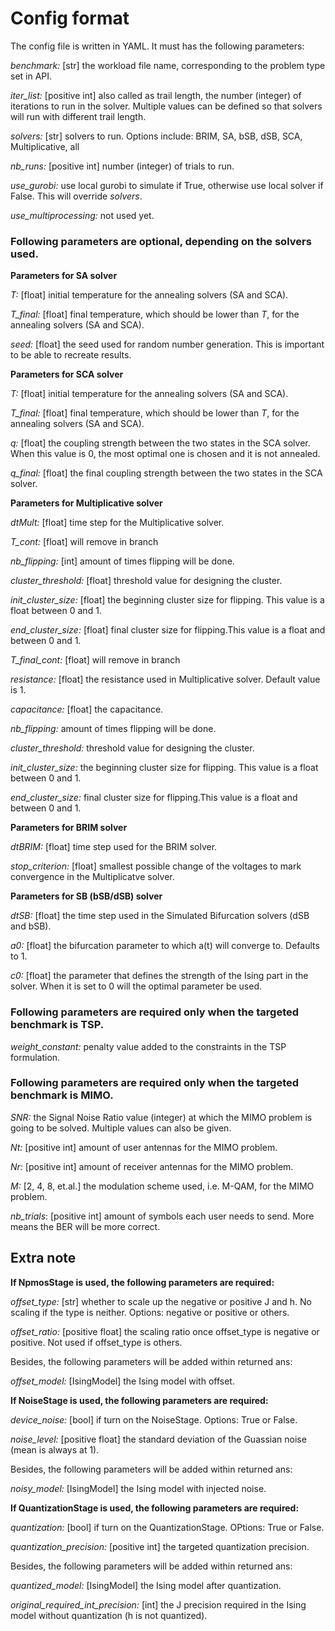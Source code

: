 Config format
=============

The config file is written in YAML. It must has the following parameters:

*benchmark:* [str] the workload file name, corresponding to the problem type set in API.

*iter_list:* [positive int] also called as trail length, the number (integer) of iterations to run in the solver. Multiple values can be defined so that solvers will run with different trail length.

*solvers:* [str] solvers to run. Options include: BRIM, SA, bSB, dSB, SCA, Multiplicative, all

*nb_runs:* [positive int] number (integer) of trials to run.

*use_gurobi:* use local gurobi to simulate if True, otherwise use local solver if False. This will override *solvers*.

*use_multiprocessing:* not used yet.

### Following parameters are optional, depending on the solvers used.

**Parameters for SA solver**

*T:* [float] initial temperature for the annealing solvers (SA and SCA).

*T_final:* [float] final temperature, which should be lower than *T*, for the annealing solvers (SA and SCA).

*seed:* [float] the seed used for random number generation. This is important to be able to recreate results.

**Parameters for SCA solver**

*T:* [float] initial temperature for the annealing solvers (SA and SCA).

*T_final:* [float] final temperature, which should be lower than *T*, for the annealing solvers (SA and SCA).

*q:* [float] the coupling strength between the two states in the SCA solver. When this value is 0, the most optimal one is chosen and it is not annealed.

*q_final:* [float] the final coupling strength between the two states in the SCA solver.

**Parameters for Multiplicative solver**

*dtMult:* [float] time step for the Multiplicative solver.

*T_cont:* [float] will remove in branch

*nb_flipping:* [int] amount of times flipping will be done. 

*cluster_threshold:* [float] threshold value for designing the cluster.

*init_cluster_size:* [float] the beginning cluster size for flipping. This value is a float between 0 and 1.

*end_cluster_size:* [float] final cluster size for flipping.This value is a float and between 0 and 1.

*T_final_cont:* [float] will remove in branch

*resistance:* [float] the resistance used in Multiplicative solver. Default value is 1.

*capacitance:* [float] the capacitance.

*nb_flipping:* amount of times flipping will be done. 

*cluster_threshold:* threshold value for designing the cluster.

*init_cluster_size:* the beginning cluster size for flipping. This value is a float between 0 and 1.

*end_cluster_size:* final cluster size for flipping.This value is a float and between 0 and 1.

**Parameters for BRIM solver**

*dtBRIM:* [float] time step used for the BRIM solver.

*stop_criterion:* [float] smallest possible change of the voltages to mark convergence in the Multiplicatve solver.

**Parameters for SB (bSB/dSB) solver**

*dtSB:* [float] the time step used in the Simulated Bifurcation solvers (dSB and bSB).

*a0:* [float] the bifurcation parameter to which a(t) will converge to. Defaults to 1.

*c0:* [float] the parameter that defines the strength of the Ising part in the solver. When it is set to 0 will the optimal parameter be used.

### Following parameters are required only when the targeted benchmark is TSP.

*weight_constant:* penalty value added to the constraints in the TSP formulation.

### Following parameters are required only when the targeted benchmark is MIMO.

*SNR:* the Signal Noise Ratio value (integer) at which the MIMO problem is going to be solved. Multiple values can also be given.

*Nt:* [positive int] amount of user antennas for the MIMO problem.

*Nr:* [positive int] amount of receiver antennas for the MIMO problem.

*M:* [2, 4, 8, et.al.] the modulation scheme used, i.e. M-QAM, for the MIMO problem.

*nb_trials*: [positive int] amount of symbols each user needs to send. More means the BER will be more correct.

## Extra note

**If NpmosStage is used, the following parameters are required:**

*offset_type:* [str] whether to scale up the negative or positive J and h. No scaling if the type is neither. Options: negative or positive or others.

*offset_ratio:* [positive float] the scaling ratio once offset_type is negative or positive. Not used if offset_type is others.

Besides, the following parameters will be added within returned ans:

*offset_model:* [IsingModel] the Ising model with offset.

**If NoiseStage is used, the following parameters are required:**

*device_noise:* [bool] if turn on the NoiseStage. Options: True or False.

*noise_level:* [positive float] the standard deviation of the Guassian noise (mean is always at 1).

Besides, the following parameters will be added within returned ans:

*noisy_model:* [IsingModel] the Ising model with injected noise.

**If QuantizationStage is used, the following parameters are required:**

*quantization:* [bool] if turn on the QuantizationStage. OPtions: True or False.

*quantization_precision:* [positive int] the targeted quantization precision.

Besides, the following parameters will be added within returned ans:

*quantized_model:* [IsingModel] the Ising model after quantization.

*original_required_int_precision:* [int] the J precision required in the Ising model without quantization (h is not quantized).
